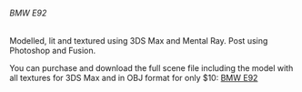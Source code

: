 ###### BMW E92

Modelled, lit and textured using 3DS Max and Mental Ray. Post using 
Photoshop and Fusion.

You can purchase and download the full scene file including the model 
with all textures for 3DS Max and in OBJ format for only $10: 
[BMW E92](http://www.turbosquid.com/3d-models/bmw-3-e92-max/634919?referral=abandonstage)
